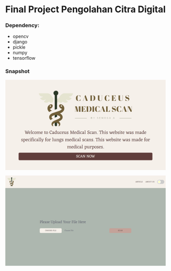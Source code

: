 <h1>Final Project Pengolahan Citra Digital</h1>


<h3>Dependency:</h3>
  
<p>
  <ul>
    <li>opencv</li>
    <li>django</li>
    <li>pickle</li>
    <li>numpy</li>
    <li>tensorflow</li>
  </ul>  
</p>

<h3>Snapshot</h3>

<p><img src="snapshot_1.png"></p>
<p><img src="snapshot_2.png"></p>
